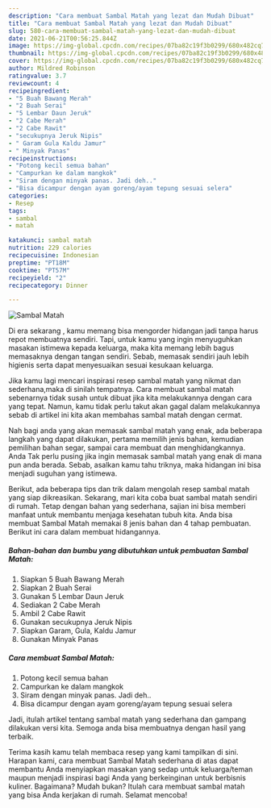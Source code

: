 ```yaml
---
description: "Cara membuat Sambal Matah yang lezat dan Mudah Dibuat"
title: "Cara membuat Sambal Matah yang lezat dan Mudah Dibuat"
slug: 580-cara-membuat-sambal-matah-yang-lezat-dan-mudah-dibuat
date: 2021-06-21T00:56:25.844Z
image: https://img-global.cpcdn.com/recipes/07ba82c19f3b0299/680x482cq70/sambal-matah-foto-resep-utama.jpg
thumbnail: https://img-global.cpcdn.com/recipes/07ba82c19f3b0299/680x482cq70/sambal-matah-foto-resep-utama.jpg
cover: https://img-global.cpcdn.com/recipes/07ba82c19f3b0299/680x482cq70/sambal-matah-foto-resep-utama.jpg
author: Mildred Robinson
ratingvalue: 3.7
reviewcount: 4
recipeingredient:
- "5 Buah Bawang Merah"
- "2 Buah Serai"
- "5 Lembar Daun Jeruk"
- "2 Cabe Merah"
- "2 Cabe Rawit"
- "secukupnya Jeruk Nipis"
- " Garam Gula Kaldu Jamur"
- " Minyak Panas"
recipeinstructions:
- "Potong kecil semua bahan"
- "Campurkan ke dalam mangkok"
- "Siram dengan minyak panas. Jadi deh.."
- "Bisa dicampur dengan ayam goreng/ayam tepung sesuai selera"
categories:
- Resep
tags:
- sambal
- matah

katakunci: sambal matah 
nutrition: 229 calories
recipecuisine: Indonesian
preptime: "PT18M"
cooktime: "PT57M"
recipeyield: "2"
recipecategory: Dinner

---
```



![Sambal Matah](https://img-global.cpcdn.com/recipes/07ba82c19f3b0299/680x482cq70/sambal-matah-foto-resep-utama.jpg)

Di era  sekarang , kamu memang bisa mengorder hidangan jadi tanpa harus repot membuatnya sendiri. Tapi, untuk kamu yang ingin menyuguhkan masakan istimewa kepada keluarga, maka kita memang lebih bagus memasaknya dengan tangan sendiri. Sebab, memasak sendiri jauh lebih higienis serta dapat menyesuaikan sesuai kesukaan keluarga.

Jika kamu lagi mencari inspirasi resep sambal matah yang nikmat dan sederhana,maka di sinilah tempatnya. Cara membuat sambal matah  sebenarnya tidak susah untuk dibuat jika kita melakukannya dengan cara yang tepat. Namun, kamu tidak perlu takut akan gagal dalam melakukannya 
sebab di artikel ini kita akan membahas sambal matah dengan cermat.  



Nah bagi anda yang akan memasak sambal matah yang enak, ada beberapa langkah yang dapat dilakukan, pertama memilih jenis bahan, kemudian pemilihan bahan segar, sampai cara membuat dan menghidangkannya. Anda Tak perlu pusing jika ingin memasak sambal matah yang enak di mana pun anda berada. Sebab, asalkan kamu  tahu triknya, maka hidangan ini bisa menjadi suguhan yang istimewa.

Berikut, ada beberapa tips dan trik dalam mengolah resep sambal matah yang siap dikreasikan. Sekarang, mari kita coba buat sambal matah sendiri di rumah. Tetap dengan bahan yang sederhana, sajian ini bisa memberi manfaat untuk membantu menjaga kesehatan tubuh kita. Anda bisa membuat Sambal Matah memakai 8 jenis bahan dan 4 tahap pembuatan. Berikut ini cara dalam membuat hidangannya.

<!--inarticleads1-->

##### Bahan-bahan dan bumbu yang dibutuhkan untuk pembuatan Sambal Matah:

1. Siapkan 5 Buah Bawang Merah
1. Siapkan 2 Buah Serai
1. Gunakan 5 Lembar Daun Jeruk
1. Sediakan 2 Cabe Merah
1. Ambil 2 Cabe Rawit
1. Gunakan secukupnya Jeruk Nipis
1. Siapkan  Garam, Gula, Kaldu Jamur
1. Gunakan  Minyak Panas




<!--inarticleads2-->

##### Cara membuat Sambal Matah:

1. Potong kecil semua bahan
1. Campurkan ke dalam mangkok
1. Siram dengan minyak panas. Jadi deh..
1. Bisa dicampur dengan ayam goreng/ayam tepung sesuai selera




Jadi, itulah artikel tentang  sambal matah  yang sederhana dan gampang dilakukan versi kita. Semoga anda bisa membuatnya dengan hasil yang terbaik. 

Terima kasih kamu telah membaca resep yang kami tampilkan di sini. Harapan kami, cara membuat  Sambal Matah sederhana di atas dapat membantu Anda menyiapkan masakan yang sedap untuk keluarga/teman maupun menjadi inspirasi bagi Anda yang berkeinginan untuk berbisnis kuliner. Bagaimana? Mudah bukan? Itulah cara membuat sambal matah yang bisa Anda kerjakan di rumah. Selamat mencoba!

